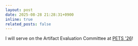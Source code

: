 ```yaml
---
layout: post
date: 2025-08-28 21:28:31+0900
inline: true
related_posts: false
---
```


I will serve on the Artifact Evaluation Committee at [PETS '26](https://petsymposium.org/2026/)!